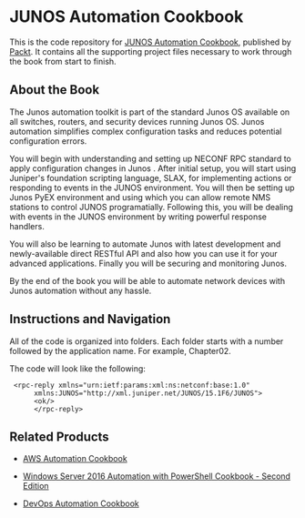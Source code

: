 # JUNOS Automation Cookbook
This is the code repository for [JUNOS Automation Cookbook](https://www.packtpub.com/networking-and-servers/junos-automation-cookbook?utm_source=github&utm_medium=repository&utm_campaign=9781788290999), published by [Packt](https://www.packtpub.com/?utm_source=github). It contains all the supporting project files necessary to work through the book from start to finish.
## About the Book
The Junos automation toolkit is part of the standard Junos OS available on all switches, routers, and security devices running Junos OS. Junos automation simplifies complex configuration tasks and reduces potential configuration errors.

You will begin with understanding and setting up NECONF RPC standard to apply configuration changes in Junos . After initial setup, you will start using Juniper's foundation scripting language, SLAX, for implementing actions or responding to events in the JUNOS environment. You will then be setting up Junos PyEX environment and using which you can allow remote NMS stations to control JUNOS programatially. Following this, you will be dealing with events in the JUNOS environment by writing powerful response handlers. 

You will also be learning to automate Junos with latest development and newly-available direct RESTful API and also how you can use it for your advanced applications. Finally you will be securing and monitoring Junos.

By the end of the book you will be able to automate network devices with Junos automation without any hassle.

## Instructions and Navigation
All of the code is organized into folders. Each folder starts with a number followed by the application name. For example, Chapter02.



The code will look like the following:
```
 <rpc-reply xmlns="urn:ietf:params:xml:ns:netconf:base:1.0"   
      xmlns:JUNOS="http://xml.juniper.net/JUNOS/15.1F6/JUNOS">
      <ok/>
      </rpc-reply>
```



## Related Products
* [AWS Automation Cookbook](https://www.packtpub.com/virtualization-and-cloud/aws-automation-cookbook?utm_source=github&utm_medium=repository&utm_campaign=9781788394925)

* [Windows Server 2016 Automation with PowerShell Cookbook - Second Edition](https://www.packtpub.com/networking-and-servers/windows-server-2016-automation-powershell-cookbook-second-edition?utm_source=github&utm_medium=repository&utm_campaign=9781787122048)

* [DevOps Automation Cookbook](https://www.packtpub.com/networking-and-servers/devops-automation-cookbook?utm_source=github&utm_medium=repository&utm_campaign=9781784392826)

